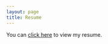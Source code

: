```yaml
---
layout: page
title: Resume
---
```


You can [click here](/assets/pdf/Miguel_Jones_Resume_March_2025.pdf) to view my resume.